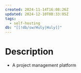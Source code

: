 ```yaml
---
created: 2024-11-14T16:08:26Z
updated: 2024-12-10T08:33:05Z
tags:
  - self-hosting
db: "[[!db/sw/Huly|Huly]]"
---
```

# Description
- A project management platform